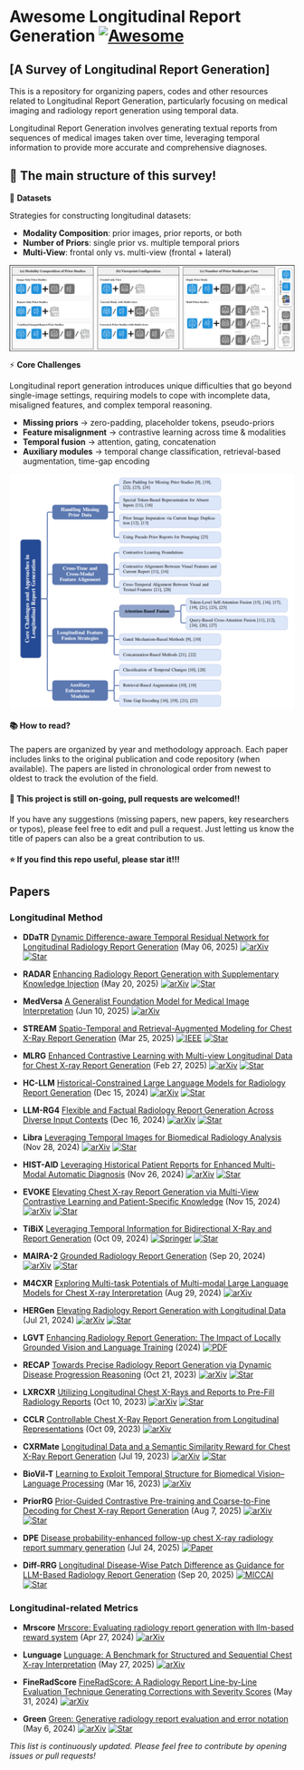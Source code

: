 # Awesome Longitudinal Report Generation [![Awesome](https://cdn.rawgit.com/sindresorhus/awesome/d7305f38d29fed78fa85652e3a63e154dd8e8829/media/badge.svg)](https://github.com/sindresorhus/awesome) <!-- omit in toc -->

## [A Survey of Longitudinal Report Generation]


This is a repository for organizing papers, codes and other resources related to Longitudinal Report Generation, particularly focusing on medical imaging and radiology report generation using temporal data.

Longitudinal Report Generation involves generating textual reports from sequences of medical images taken over time, leveraging temporal information to provide more accurate and comprehensive diagnoses.

## 📖 **The main structure of this survey!**


📂 **Datasets**

Strategies for constructing longitudinal datasets:
- **Modality Composition**: prior images, prior reports, or both  
- **Number of Priors**: single prior vs. multiple temporal priors  
- **Multi-View**: frontal only vs. multi-view (frontal + lateral)  

<p align="center">
  <img src="Dataset2.png" alt="TAX" style="display: block; margin: 0 auto;" />
</p>

⚡ **Core Challenges**

Longitudinal report generation introduces unique difficulties that go beyond single-image settings, requiring models to cope with incomplete data, misaligned features, and complex temporal reasoning.  
- **Missing priors** → zero-padding, placeholder tokens, pseudo-priors  
- **Feature misalignment** → contrastive learning across time & modalities  
- **Temporal fusion** → attention, gating, concatenation  
- **Auxiliary modules** → temporal change classification, retrieval-based augmentation, time-gap encoding  

<p align="center">
  <img src="method_tree1.png" alt="TAX" style="display: block; margin: 0 auto;" />
</p>

#### :books: How to read?
The papers are organized by year and methodology approach. Each paper includes links to the original publication and code repository (when available). The papers are listed in chronological order from newest to oldest to track the evolution of the field.

#### :high_brightness: This project is still on-going, pull requests are welcomed!!

If you have any suggestions (missing papers, new papers, key researchers or typos), please feel free to edit and pull a request. Just letting us know the title of papers can also be a great contribution to us.

#### :star: If you find this repo useful, please star it!!!

## Papers

### Longitudinal Method

+ **DDaTR** [Dynamic Difference-aware Temporal Residual Network for Longitudinal Radiology Report Generation](https://arxiv.org/abs/2505.03401) (May 06, 2025)
  [![arXiv](https://img.shields.io/badge/arXiv-b31b1b.svg)](https://arxiv.org/abs/2505.03401)
  [![Star](https://img.shields.io/github/stars/xmed-lab/ddatr.svg?style=social&label=Star)](https://github.com/xmed-lab/ddatr)

+ **RADAR** [Enhancing Radiology Report Generation with Supplementary Knowledge Injection](https://arxiv.org/abs/2505.14318) (May 20, 2025)
  [![arXiv](https://img.shields.io/badge/arXiv-b31b1b.svg)](https://arxiv.org/abs/2505.14318)
  [![Star](https://img.shields.io/github/stars/wjhou/Radar.svg?style=social&label=Star)](https://github.com/wjhou/Radar)

+ **MedVersa** [A Generalist Foundation Model for Medical Image Interpretation](https://arxiv.org/pdf/2405.07988) (Jun 10, 2025)
  [![arXiv](https://img.shields.io/badge/arXiv-b31b1b.svg)](https://arxiv.org/pdf/2405.07988)

+ **STREAM** [Spatio-Temporal and Retrieval-Augmented Modeling for Chest X-Ray Report Generation](https://ieeexplore.ieee.org/stamp/stamp.jsp?tp=&arnumber=10938723) (Mar 25, 2025)
  [![IEEE](https://img.shields.io/badge/IEEE-006699.svg)](https://ieeexplore.ieee.org/stamp/stamp.jsp?tp=&arnumber=10938723)
  [![Star](https://img.shields.io/github/stars/yangyan22/STREAM.svg?style=social&label=Star)](https://github.com/yangyan22/STREAM)

+ **MLRG** [Enhanced Contrastive Learning with Multi-view Longitudinal Data for Chest X-ray Report Generation](https://arxiv.org/abs/2502.20056) (Feb 27, 2025)
  [![arXiv](https://img.shields.io/badge/arXiv-b31b1b.svg)](https://arxiv.org/abs/2502.20056)
  [![Star](https://img.shields.io/github/stars/mk-runner/MLRG.svg?style=social&label=Star)](https://github.com/mk-runner/MLRG)

+ **HC-LLM** [Historical-Constrained Large Language Models for Radiology Report Generation](https://arxiv.org/pdf/2412.11070) (Dec 15, 2024)
  [![arXiv](https://img.shields.io/badge/arXiv-b31b1b.svg)](https://arxiv.org/pdf/2412.11070)
  [![Star](https://img.shields.io/github/stars/TengfeiLiu966/HC-LLM.svg?style=social&label=Star)](https://github.com/TengfeiLiu966/HC-LLM)

+ **LLM-RG4** [Flexible and Factual Radiology Report Generation Across Diverse Input Contexts](https://arxiv.org/abs/2412.12001) (Dec 16, 2024)
  [![arXiv](https://img.shields.io/badge/arXiv-b31b1b.svg)](https://arxiv.org/abs/2412.12001)
  [![Star](https://img.shields.io/github/stars/zh-Wang-Med/LLM-RG4.svg?style=social&label=Star)](https://github.com/zh-Wang-Med/LLM-RG4)

+ **Libra** [Leveraging Temporal Images for Biomedical Radiology Analysis](https://arxiv.org/abs/2411.19378v2) (Nov 28, 2024)
  [![arXiv](https://img.shields.io/badge/arXiv-b31b1b.svg)](https://arxiv.org/abs/2411.19378v2)
  [![Star](https://img.shields.io/github/stars/X-iZhang/Libra.svg?style=social&label=Star)](https://github.com/X-iZhang/Libra)

+ **HIST-AID** [Leveraging Historical Patient Reports for Enhanced Multi-Modal Automatic Diagnosis](https://arxiv.org/abs/2411.10684) (Nov 26, 2024)
  [![arXiv](https://img.shields.io/badge/arXiv-b31b1b.svg)](https://arxiv.org/abs/2411.10684)
  [![Star](https://img.shields.io/github/stars/NoTody/HIST-AID.svg?style=social&label=Star)](https://github.com/NoTody/HIST-AID)

+ **EVOKE** [Elevating Chest X-ray Report Generation via Multi-View Contrastive Learning and Patient-Specific Knowledge](https://arxiv.org/abs/2411.10224) (Nov 15, 2024)
  [![arXiv](https://img.shields.io/badge/arXiv-b31b1b.svg)](https://arxiv.org/abs/2411.10224)
  [![Star](https://img.shields.io/github/stars/mk-runner/EVOKE.svg?style=social&label=Star)](https://github.com/mk-runner/EVOKE)

+ **TiBiX** [Leveraging Temporal Information for Bidirectional X-Ray and Report Generation](https://link.springer.com/chapter/10.1007/978-3-031-72744-3_17) (Oct 09, 2024)
  [![Springer](https://img.shields.io/badge/Springer-FF6B00.svg)](https://link.springer.com/chapter/10.1007/978-3-031-72744-3_17)
  [![Star](https://img.shields.io/github/stars/BioMedIA-MBZUAI/TiBiX.svg?style=social&label=Star)](https://github.com/BioMedIA-MBZUAI/TiBiX)

+ **MAIRA-2** [Grounded Radiology Report Generation](https://arxiv.org/pdf/2406.04449) (Sep 20, 2024)
  [![arXiv](https://img.shields.io/badge/arXiv-b31b1b.svg)](https://arxiv.org/pdf/2406.04449)
  [![Star](https://img.shields.io/github/stars/microsoft/RadFact.svg?style=social&label=Star)](https://github.com/microsoft/RadFact)

+ **M4CXR** [Exploring Multi-task Potentials of Multi-modal Large Language Models for Chest X-ray Interpretation](https://arxiv.org/abs/2408.16213) (Aug 29, 2024)
  [![arXiv](https://img.shields.io/badge/arXiv-b31b1b.svg)](https://arxiv.org/abs/2408.16213)

+ **HERGen** [Elevating Radiology Report Generation with Longitudinal Data](https://arxiv.org/abs/2407.15158) (Jul 21, 2024)
  [![arXiv](https://img.shields.io/badge/arXiv-b31b1b.svg)](https://arxiv.org/abs/2407.15158)
  [![Star](https://img.shields.io/github/stars/HKU-MedAI/HERGen.svg?style=social&label=Star)](https://github.com/HKU-MedAI/HERGen)

+ **LGVT** [Enhancing Radiology Report Generation: The Impact of Locally Grounded Vision and Language Training](https://bmva-archive.org.uk/bmvc/2024/papers/Paper_857/paper.pdf) (2024)
  [![PDF](https://img.shields.io/badge/PDF-EC1C24.svg)](https://bmva-archive.org.uk/bmvc/2024/papers/Paper_857/paper.pdf)

+ **RECAP** [Towards Precise Radiology Report Generation via Dynamic Disease Progression Reasoning](https://arxiv.org/pdf/2310.13864) (Oct 21, 2023)
  [![arXiv](https://img.shields.io/badge/arXiv-b31b1b.svg)](https://arxiv.org/pdf/2310.13864)
  [![Star](https://img.shields.io/github/stars/wjhou/Recap.svg?style=social&label=Star)](https://github.com/wjhou/Recap)

+ **LXRCXR** [Utilizing Longitudinal Chest X-Rays and Reports to Pre-Fill Radiology Reports](https://arxiv.org/abs/2306.08749) (Oct 10, 2023)
  [![arXiv](https://img.shields.io/badge/arXiv-b31b1b.svg)](https://arxiv.org/abs/2306.08749)
  [![Star](https://img.shields.io/github/stars/CelestialShine/Longitudinal-Chest-X-Ray.svg?style=social&label=Star)](https://github.com/CelestialShine/Longitudinal-Chest-X-Ray)

+ **CCLR** [Controllable Chest X-Ray Report Generation from Longitudinal Representations](https://arxiv.org/pdf/2310.05881) (Oct 09, 2023)
  [![arXiv](https://img.shields.io/badge/arXiv-b31b1b.svg)](https://arxiv.org/pdf/2310.05881)

+ **CXRMate** [Longitudinal Data and a Semantic Similarity Reward for Chest X-Ray Report Generation](https://arxiv.org/abs/2307.09758) (Jul 19, 2023)
  [![arXiv](https://img.shields.io/badge/arXiv-b31b1b.svg)](https://arxiv.org/abs/2307.09758)
  [![Star](https://img.shields.io/github/stars/aehrc/cxrmate.svg?style=social&label=Star)](https://github.com/aehrc/cxrmate)

+ **BioVil-T** [Learning to Exploit Temporal Structure for Biomedical Vision–Language Processing](https://arxiv.org/pdf/2301.04558) (Mar 16, 2023)
  [![arXiv](https://img.shields.io/badge/arXiv-b31b1b.svg)](https://arxiv.org/pdf/2301.04558)

+ **PriorRG** [Prior-Guided Contrastive Pre-training and Coarse-to-Fine Decoding for Chest X-ray Report Generation](https://arxiv.org/pdf/2508.05353) (Aug 7, 2025)
  [![arXiv](https://img.shields.io/badge/arXiv-b31b1b.svg)](https://arxiv.org/pdf/2508.05353)
  [![Star](https://img.shields.io/github/stars/mk-runner/PriorRG.svg?style=social&label=Star)](https://github.com/mk-runner/PriorRG)

+ **DPE** [Disease probability-enhanced follow-up chest X-ray radiology report summary generation](https://www.nature.com/articles/s41598-025-12684-2) (Jul 24, 2025)
  [![Paper](https://img.shields.io/badge/Nature-Article-blue)](https://www.nature.com/articles/s41598-025-12684-2)

+ **Diff-RRG** [Longitudinal Disease-Wise Patch Difference as Guidance for LLM-Based Radiology Report Generation](https://link.springer.com/chapter/10.1007/978-3-032-04981-0_15) (Sep 20, 2025)
  [![MICCAI](https://img.shields.io/badge/MICCAI-2025-brightgreen)](https://link.springer.com/chapter/10.1007/978-3-032-04981-0_15)
  [![Star](https://img.shields.io/github/stars/ku-milab/Diff-RRG.svg?style=social&label=Star)](https://github.com/ku-milab/Diff-RRG)

### Longitudinal-related Metrics

+ **Mrscore** [Mrscore: Evaluating radiology report generation with llm-based reward system](https://arxiv.org/abs/2404.17778) (Apr 27, 2024)
  [![arXiv](https://img.shields.io/badge/arXiv-b31b1b.svg)](https://arxiv.org/abs/2404.17778)

+ **Lunguage** [Lunguage: A Benchmark for Structured and Sequential Chest X-ray Interpretation](https://arxiv.org/abs/2505.21190) (May 27, 2025)
  [![arXiv](https://img.shields.io/badge/arXiv-b31b1b.svg)](https://arxiv.org/abs/2505.21190)

+ **FineRadScore** [FineRadScore: A Radiology Report Line-by-Line Evaluation Technique Generating Corrections with Severity Scores](https://arxiv.org/abs/2405.20613) (May 31, 2024)
  [![arXiv](https://img.shields.io/badge/arXiv-b31b1b.svg)](https://arxiv.org/abs/2405.20613)

+ **Green** [Green: Generative radiology report evaluation and error notation](https://arxiv.org/abs/2405.20613) (May 6, 2024)
  [![arXiv](https://img.shields.io/badge/arXiv-b31b1b.svg)](https://arxiv.org/abs/2405.20613)
  [![Star](https://img.shields.io/github/stars/Stanford-AIMI/GREEN.svg?style=social&label=Star)](https://github.com/Stanford-AIMI/GREEN)

  
*This list is continuously updated. Please feel free to contribute by opening issues or pull requests!*
